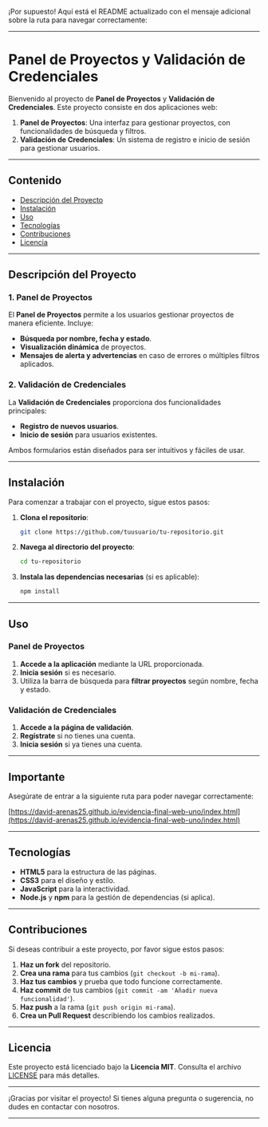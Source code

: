 ¡Por supuesto! Aquí está el README actualizado con el mensaje adicional sobre la ruta para navegar correctamente:

---

# Panel de Proyectos y Validación de Credenciales

Bienvenido al proyecto de **Panel de Proyectos** y **Validación de Credenciales**. Este proyecto consiste en dos aplicaciones web:

1. **Panel de Proyectos**: Una interfaz para gestionar proyectos, con funcionalidades de búsqueda y filtros.
2. **Validación de Credenciales**: Un sistema de registro e inicio de sesión para gestionar usuarios.

---

## Contenido

- [Descripción del Proyecto](#descripción-del-proyecto)
- [Instalación](#instalación)
- [Uso](#uso)
- [Tecnologías](#tecnologías)
- [Contribuciones](#contribuciones)
- [Licencia](#licencia)

---

## Descripción del Proyecto

### 1. Panel de Proyectos

El **Panel de Proyectos** permite a los usuarios gestionar proyectos de manera eficiente. Incluye:
- **Búsqueda por nombre, fecha y estado**.
- **Visualización dinámica** de proyectos.
- **Mensajes de alerta y advertencias** en caso de errores o múltiples filtros aplicados.

### 2. Validación de Credenciales

La **Validación de Credenciales** proporciona dos funcionalidades principales:
- **Registro de nuevos usuarios**.
- **Inicio de sesión** para usuarios existentes.

Ambos formularios están diseñados para ser intuitivos y fáciles de usar.

---

## Instalación

Para comenzar a trabajar con el proyecto, sigue estos pasos:

1. **Clona el repositorio**:

   ```bash
   git clone https://github.com/tuusuario/tu-repositorio.git
   ```

2. **Navega al directorio del proyecto**:

   ```bash
   cd tu-repositorio
   ```

3. **Instala las dependencias necesarias** (si es aplicable):

   ```bash
   npm install
   ```

---

## Uso

### Panel de Proyectos

1. **Accede a la aplicación** mediante la URL proporcionada.
2. **Inicia sesión** si es necesario.
3. Utiliza la barra de búsqueda para **filtrar proyectos** según nombre, fecha y estado.

### Validación de Credenciales

1. **Accede a la página de validación**.
2. **Regístrate** si no tienes una cuenta.
3. **Inicia sesión** si ya tienes una cuenta.

---

## Importante

Asegúrate de entrar a la siguiente ruta para poder navegar correctamente:

[https://david-arenas25.github.io/evidencia-final-web-uno/index.html](https://david-arenas25.github.io/evidencia-final-web-uno/index.html)

---

## Tecnologías

- **HTML5** para la estructura de las páginas.
- **CSS3** para el diseño y estilo.
- **JavaScript** para la interactividad.
- **Node.js** y **npm** para la gestión de dependencias (si aplica).

---

## Contribuciones

Si deseas contribuir a este proyecto, por favor sigue estos pasos:

1. **Haz un fork** del repositorio.
2. **Crea una rama** para tus cambios (`git checkout -b mi-rama`).
3. **Haz tus cambios** y prueba que todo funcione correctamente.
4. **Haz commit** de tus cambios (`git commit -am 'Añadir nueva funcionalidad'`).
5. **Haz push** a la rama (`git push origin mi-rama`).
6. **Crea un Pull Request** describiendo los cambios realizados.

---

## Licencia

Este proyecto está licenciado bajo la **Licencia MIT**. Consulta el archivo [LICENSE](LICENSE) para más detalles.

---

¡Gracias por visitar el proyecto! Si tienes alguna pregunta o sugerencia, no dudes en contactar con nosotros.

---


